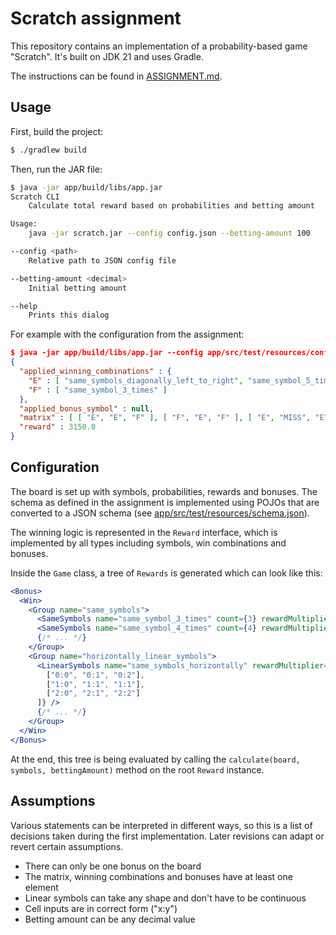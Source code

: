 # Scratch assignment

This repository contains an implementation of a probability-based game "Scratch". It's built on JDK 21 and uses Gradle.

The instructions can be found in [ASSIGNMENT.md](ASSIGNMENT.md).

## Usage

First, build the project:

```sh
$ ./gradlew build
```

Then, run the JAR file:

```sh
$ java -jar app/build/libs/app.jar
Scratch CLI
    Calculate total reward based on probabilities and betting amount

Usage:
    java -jar scratch.jar --config config.json --betting-amount 100

--config <path>
    Relative path to JSON config file

--betting-amount <decimal>
    Initial betting amount

--help
    Prints this dialog
```

For example with the configuration from the assignment:

```json
$ java -jar app/build/libs/app.jar --config app/src/test/resources/config.json --betting-amount 100
{
  "applied_winning_combinations" : {
    "E" : [ "same_symbols_diagonally_left_to_right", "same_symbol_5_times" ],
    "F" : [ "same_symbol_3_times" ]
  },
  "applied_bonus_symbol" : null,
  "matrix" : [ [ "E", "E", "F" ], [ "F", "E", "F" ], [ "E", "MISS", "E" ] ],
  "reward" : 3150.0
}
```

## Configuration

The board is set up with symbols, probabilities, rewards and bonuses. The schema as defined in the assignment is implemented using POJOs that are converted to a JSON schema (see [app/src/test/resources/schema.json](app/src/test/resources/schema.json)).

The winning logic is represented in the `Reward` interface, which is implemented by all types including symbols, win combinations and bonuses.

Inside the `Game` class, a tree of `Rewards` is generated which can look like this:

```jsx
<Bonus>
  <Win>
    <Group name="same_symbols">
      <SameSymbols name="same_symbol_3_times" count={3} rewardMultiplier={1} />
      <SameSymbols name="same_symbol_4_times" count={4} rewardMultiplier={1.5} />
      {/* ... */}
    </Group>
    <Group name="horizontally_linear_symbols">
      <LinearSymbols name="same_symbols_horizontally" rewardMultiplier={2} covered_Areas={[
        ["0:0", "0:1", "0:2"],
        ["1:0", "1:1", "1:1"],
        ["2:0", "2:1", "2:2"]
      ]} />
      {/* ... */}
    </Group>
  </Win>
</Bonus>
```

At the end, this tree is being evaluated by calling the `calculate(board, symbols, bettingAmount)` method on the root `Reward` instance.

## Assumptions

Various statements can be interpreted in different ways, so this is a list of decisions taken during the first implementation. Later revisions can adapt or revert certain assumptions.

- There can only be one bonus on the board
- The matrix, winning combinations and bonuses have at least one element
- Linear symbols can take any shape and don't have to be continuous
- Cell inputs are in correct form ("x:y")
- Betting amount can be any decimal value
